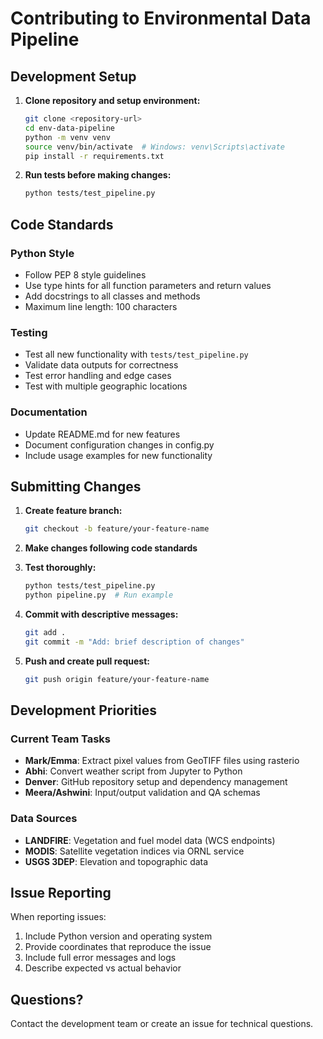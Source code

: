 # Contributing to Environmental Data Pipeline

## Development Setup

1. **Clone repository and setup environment:**
   ```bash
   git clone <repository-url>
   cd env-data-pipeline
   python -m venv venv
   source venv/bin/activate  # Windows: venv\Scripts\activate
   pip install -r requirements.txt
   ```

2. **Run tests before making changes:**
   ```bash
   python tests/test_pipeline.py
   ```

## Code Standards

### Python Style
- Follow PEP 8 style guidelines
- Use type hints for all function parameters and return values
- Add docstrings to all classes and methods
- Maximum line length: 100 characters

### Testing
- Test all new functionality with `tests/test_pipeline.py`
- Validate data outputs for correctness
- Test error handling and edge cases
- Test with multiple geographic locations

### Documentation
- Update README.md for new features
- Document configuration changes in config.py
- Include usage examples for new functionality

## Submitting Changes

1. **Create feature branch:**
   ```bash
   git checkout -b feature/your-feature-name
   ```

2. **Make changes following code standards**

3. **Test thoroughly:**
   ```bash
   python tests/test_pipeline.py
   python pipeline.py  # Run example
   ```

4. **Commit with descriptive messages:**
   ```bash
   git add .
   git commit -m "Add: brief description of changes"
   ```

5. **Push and create pull request:**
   ```bash
   git push origin feature/your-feature-name
   ```

## Development Priorities

### Current Team Tasks
- **Mark/Emma**: Extract pixel values from GeoTIFF files using rasterio
- **Abhi**: Convert weather script from Jupyter to Python
- **Denver**: GitHub repository setup and dependency management
- **Meera/Ashwini**: Input/output validation and QA schemas

### Data Sources
- **LANDFIRE**: Vegetation and fuel model data (WCS endpoints)
- **MODIS**: Satellite vegetation indices via ORNL service
- **USGS 3DEP**: Elevation and topographic data

## Issue Reporting

When reporting issues:
1. Include Python version and operating system
2. Provide coordinates that reproduce the issue
3. Include full error messages and logs
4. Describe expected vs actual behavior

## Questions?

Contact the development team or create an issue for technical questions.